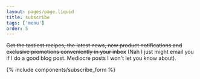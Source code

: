 ```yaml
---
layout: pages/page.liquid
title: subscribe
tags: ['menu']
order: 5
---
```


~~Get the tastiest recipes, the latest news, new product notifications and exclusive promotions conveniently in your inbox~~ (Nah I just might email you if I do a good blog post. Mediocre posts I won't let you know about).

{% include components/subscribe_form %}